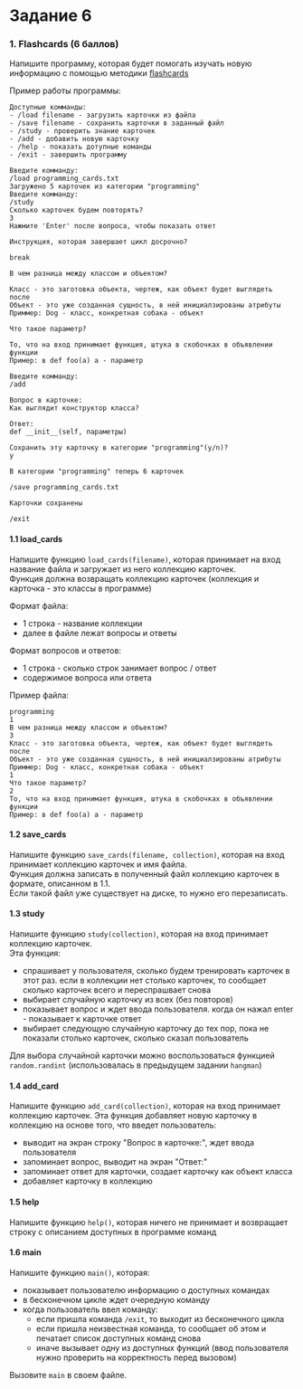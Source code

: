 # Задание 6

### 1. Flashcards (6 баллов)

Напишите программу, которая будет помогать изучать новую информацию с помощью методики [flashcards](https://en.wikipedia.org/wiki/Flashcard)

Пример работы программы:
```
Доступные комманды:
- /load filename - загрузить карточки из файла
- /save filename - сохранить карточки в заданный файл
- /study - проверить знание карточек
- /add - добавить новую карточку
- /help - показать дотупные команды
- /exit - завершить программу

Введите комманду:
/load programming_cards.txt
Загружено 5 карточек из категории "programming"
Введите комманду:
/study
Сколько карточек будем повторять?
3
Нажмите 'Enter' после вопроса, чтобы показать ответ

Инструкция, которая завершает цикл досрочно?

break

В чем разница между классом и объектом?

Класс - это заготовка объекта, чертеж, как объект будет выглядеть после
Объект - это уже созданная сущность, в ней инициалзированы атрибуты
Приммер: Dog - класс, конкретная собака - объект

Что такое параметр?

То, что на вход принимает функция, штука в скобочках в объявлении функции
Пример: в def foo(a) а - параметр

Введите комманду:
/add

Вопрос в карточке:
Как выглядит конструктор класса?

Ответ:
def __init__(self, параметры)

Сохранить эту карточку в категории "programming"(y/n)?
y

В категории "programming" теперь 6 карточек

/save programming_cards.txt

Карточки сохранены

/exit
```

#### 1.1 load_cards

Напишите функцию `load_cards(filename)`, которая принимает на вход название файла и загружает из него коллекцию карточек.  
Функция должна возвращать коллекцию карточек (коллекция и карточка - это классы в программе)

Формат файла:
- 1 строка - название коллекции
- далее в файле лежат вопросы и ответы

Формат вопросов и ответов:
- 1 строка - сколько строк занимает вопрос / ответ
- содержимое вопроса или ответа

Пример файла:
```
programming
1
В чем разница между классом и объектом?
3
Класс - это заготовка объекта, чертеж, как объект будет выглядеть после
Объект - это уже созданная сущность, в ней инициалзированы атрибуты
Приммер: Dog - класс, конкретная собака - объект
1
Что такое параметр?
2
То, что на вход принимает функция, штука в скобочках в объявлении функции
Пример: в def foo(a) а - параметр
```

#### 1.2 save_cards

Напишите функцию `save_cards(filename, collection)`, которая на вход принимает коллекцию карточек и имя файла.  
Функция должна записать в полученный файл коллекцию карточек в формате, описанном в 1.1.  
Если такой файл уже существует на диске, то нужно его перезаписать.

#### 1.3 study

Напишите функцию `study(collection)`, которая на вход принимает коллекцию карточек.  
Эта функция: 
- спрашивает у пользователя, сколько будем тренировать карточек в этот раз. если в коллекции нет столько карточек, то сообщает сколько карточек всего и переспрашвает снова
- выбирает случайную карточку из всех (без повторов)
- показывает вопрос и ждет ввода пользователя. когда он нажал enter - показывает к карточке ответ
- выбирает следующую случайную карточку до тех пор, пока не показали столько карточек, сколько сказал пользователь

Для выбора случайной карточки можно воспользоваться функцией `random.randint` (использовалась в предыдущем задании `hangman`)

#### 1.4 add_card

Напишите функцию `add_card(collection)`, которая на вход принимает коллекцию карточек. 
Эта функция добавляет новую карточку в коллекцию на основе того, что введет пользователь:
- выводит на экран строку "Вопрос в карточке:", ждет ввода пользователя
- запоминает вопрос, выводит на экран "Ответ:"
- запоминает ответ для карточки, создает карточку как объект класса
- добавляет карточку в коллекцию

#### 1.5 help

Напишите функцию `help()`, которая ничего не принимает и возвращает строку с описанием доступных в программе команд

#### 1.6 main

Напишите функцию `main()`, которая:

- показывает пользователю информацию о доступных командах
- в бесконечном цикле ждет очередную команду
- когда пользователь ввел команду:
  - если пришла команда `/exit`, то выходит из бесконечного цикла
  - если пришла неизвестная команда, то сообщает об этом и печатает список доступных команд снова
  - иначе вызывает одну из доступных функций (ввод пользователя нужно проверить на корректность перед вызовом)

Вызовите `main` в своем файле.
